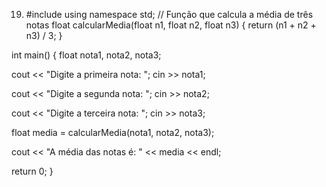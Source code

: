 19. #include using namespace std;
// Função que calcula a média de três notas float calcularMedia(float n1, float n2, float n3) { return (n1 + n2 + n3) / 3; }

int main() { float nota1, nota2, nota3;

cout << "Digite a primeira nota: ";
cin >> nota1;

cout << "Digite a segunda nota: ";
cin >> nota2;

cout << "Digite a terceira nota: ";
cin >> nota3;

float media = calcularMedia(nota1, nota2, nota3);

cout << "A média das notas é: " << media << endl;

return 0;
}

